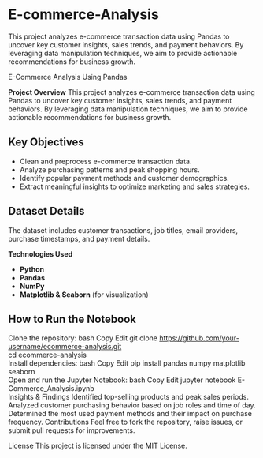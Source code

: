 # E-commerce-Analysis
This project analyzes e-commerce transaction data using Pandas to uncover key customer insights, sales trends, and payment behaviors. By leveraging data manipulation techniques, we aim to provide actionable recommendations for business growth.
 
E-Commerce Analysis Using Pandas

**Project Overview**
This project analyzes e-commerce transaction data using Pandas to uncover key customer insights, sales trends, and payment behaviors. By leveraging data manipulation techniques, we aim to provide actionable recommendations for business growth.

## **Key Objectives**
- Clean and preprocess e-commerce transaction data.
- Analyze purchasing patterns and peak shopping hours.
- Identify popular payment methods and customer demographics.
- Extract meaningful insights to optimize marketing and sales strategies.

## **Dataset Details**
The dataset includes customer transactions, job titles, email providers, purchase timestamps, and payment details.

**Technologies Used**
- **Python**
- **Pandas**
- **NumPy**
- **Matplotlib & Seaborn** (for visualization)

## **How to Run the Notebook**
Clone the repository:
bash
Copy
Edit
git clone https://github.com/your-username/ecommerce-analysis.git  
cd ecommerce-analysis  
Install dependencies:
bash
Copy
Edit
pip install pandas numpy matplotlib seaborn  
Open and run the Jupyter Notebook:
bash
Copy
Edit
jupyter notebook E-Commerce_Analysis.ipynb  
Insights & Findings
Identified top-selling products and peak sales periods.
Analyzed customer purchasing behavior based on job roles and time of day.
Determined the most used payment methods and their impact on purchase frequency.
Contributions
Feel free to fork the repository, raise issues, or submit pull requests for improvements.

License
This project is licensed under the MIT License.


